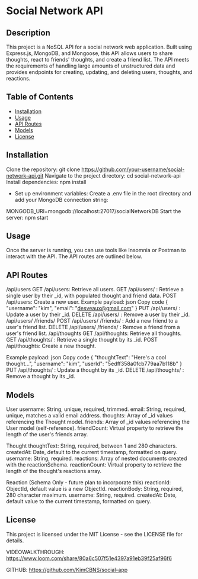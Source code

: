 # Social Network API

## Description
This project is a NoSQL API for a social network web application. Built using Express.js, MongoDB, and Mongoose, this API allows users to share thoughts, react to friends' thoughts, and create a friend list. The API meets the requirements of handling large amounts of unstructured data and provides endpoints for creating, updating, and deleting users, thoughts, and reactions.

## Table of Contents

- [Installation](#installation)
- [Usage](#usage)
- [API Routes](#api-routes)
- [Models](#models)
- [License](#license)



## Installation
Clone the repository: git clone https://github.com/your-username/social-network-api.git
Navigate to the project directory: cd social-network-api
Install dependencies: npm install

* Set up environment variables: Create a .env file in the root directory and add your MongoDB connection string:

MONGODB_URI=mongodb://localhost:27017/socialNetworkDB
Start the server: npm start

## Usage
Once the server is running, you can use tools like Insomnia or Postman to interact with the API. The API routes are outlined below.

## API Routes
/api/users
GET /api/users: Retrieve all users.
GET /api/users/
: Retrieve a single user by their _id, with populated thought and friend data.
POST /api/users: Create a new user. Example payload:
json
Copy code
{
  "username": "kim",
  "email": "desveaux@gmail.com"
}
PUT /api/users/
: Update a user by their _id.
DELETE /api/users/
: Remove a user by their _id. 
/api/users/
/friends/
POST /api/users/
/friends/
: Add a new friend to a user's friend list.
DELETE /api/users/
/friends/
: Remove a friend from a user's friend list.
/api/thoughts
GET /api/thoughts: Retrieve all thoughts.
GET /api/thoughts/
: Retrieve a single thought by its _id.
POST /api/thoughts: Create a new thought. 

Example payload:
json
Copy code
{
  "thoughtText": "Here's a cool thought...",
  "username": "kim",
  "userId": "5edff358a0fcb779aa7b118b"
}
PUT /api/thoughts/
: Update a thought by its _id.
DELETE /api/thoughts/
: Remove a thought by its _id.


## Models

User
username: String, unique, required, trimmed.
email: String, required, unique, matches a valid email address.
thoughts: Array of _id values referencing the Thought model.
friends: Array of _id values referencing the User model (self-reference).
friendCount: Virtual property to retrieve the length of the user's friends array.

Thought
thoughtText: String, required, between 1 and 280 characters.
createdAt: Date, default to the current timestamp, formatted on query.
username: String, required.
reactions: Array of nested documents created with the reactionSchema.
reactionCount: Virtual property to retrieve the length of the thought's reactions array.

Reaction (Schema Only - future plan to incorporate this)
reactionId: ObjectId, default value is a new ObjectId.
reactionBody: String, required, 280 character maximum.
username: String, required.
createdAt: Date, default value to the current timestamp, formatted on query.

## License
This project is licensed under the MIT License - see the LICENSE file for details.

VIDEOWALKTHROUGH: https://www.loom.com/share/80a6c507f51e4397a91eb39f25af96f6

GITHUB: https://github.com/KimCBNS/social-app

